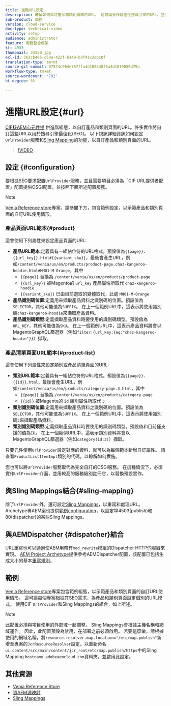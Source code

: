 ```yaml
---
title: 進階URL設定
description: 瞭解如何自訂產品和類別頁面的URL。 這可讓實作最佳化搜尋引擎的URL，並促進搜尋。
sub-product: 商務
version: cloud-service
doc-type: technical-video
activity: setup
audience: administrator
feature: 商務整合框架
kt: 4933
thumbnail: 34350.jpg
exl-id: 363cb465-c50a-422f-b149-b3f41c2ebc0f
translation-type: tm+mt
source-git-commit: 97574c964e757ffa4d108340f6a4d1819050d79a
workflow-type: tm+mt
source-wordcount: '792'
ht-degree: 3%

---
```


# 進階URL設定{#url}

[CIF核AEM心元件提](https://github.com/adobe/aem-core-cif-components) 供進階組態，以自訂產品和類別頁面的URL。許多實作將自訂這些URL以用於搜尋引擎最佳化(SEO)。  以下視訊詳細資訊如何設定`UrlProvider`服務和[Sling Mapping](https://sling.apache.org/documentation/the-sling-engine/mappings-for-resource-resolution.html)的功能，以自訂產品和類別頁面的URL。

>[!VIDEO](https://video.tv.adobe.com/v/34350/?quality=12)

## 設定 {#configuration}

要根據SEO要求配置`UrlProvider`服務，並且需要項目必須為「CIF URL提供者配置」配置提供OSGI配置，並按照下面所述配置服務。

>[!NOTE]
>
> [Venia Reference store](https://github.com/adobe/aem-cif-guides-venia)專案，請參閱下方，包含範例設定，以示範產品和類別頁面的自訂URL使用情形。

### 產品頁面URL範本{#product}

這會使用下列屬性來設定產品頁面的URL:

* **產品URL範本**:定義具有一組佔位符的URL格式。預設值為`{{page}}.{{url_key}}.html#{{variant_sku}}`，最後會產生URL，例如`/content/venia/us/en/products/product-page.chaz-kangeroo-hoodie.html#MH01-M-Orange`，其中
   * `{{page}}` 替換為  `/content/venia/us/en/products/product-page`
   * `{{url_key}}` 被Magento的 `url_key` 產品屬性所取代  `chaz-kangeroo-hoodie`
   * `{{variant_sku}}` 已由目前選取的變體取代，此處  `MH01-M-Orange`
* **產品識別碼位置**:定義用來擷取產品資料之識別碼的位置。預設值為`SELECTOR`，其他可能值為`SUFFIX`。 在上一個範例URL中，這表示將使用識別碼`chaz-kangeroo-hoodie`來擷取產品資料。
* **產品識別碼類型**:定義擷取產品資料時要使用的識別碼類型。預設值為`URL_KEY`，其他可能值為`SKU`。 在上一個範例URL中，這表示產品資料將會以MagentoGraphQL篩選器（例如`filter:{url_key:{eq:"chaz-kangeroo-hoodie"}}`）擷取。

### 產品清單頁面URL範本{#product-list}

這會使用下列屬性來設定類別或產品清單頁面的URL:

* **類別URL範本**:定義具有一組佔位符的URL格式。預設值為`{{page}}.{{id}}.html`，最後會產生URL，例如`/content/venia/us/en/products/category-page.3.html`，其中
   * `{{page}}` 替換為  `/content/venia/us/en/products/category-page`
   * `{{id}}` 被Magento的 `id` 類別屬性所取代  `3`
* **類別識別碼位置**:定義用來擷取產品資料之識別碼的位置。預設值為`SELECTOR`，其他可能值為`SUFFIX`。 在上一個範例URL中，這表示將使用識別碼`3`來擷取產品資料。
* **類別識別碼類型**:定義擷取產品資料時要使用的識別碼類型。預設值和目前僅支援的值為`ID`。 在上一個範例URL中，這表示類別資料將會以MagentoGraphQL篩選器（例如`category(id:3)`）擷取。

只要元件使用`UrlProvider`設定對應的資料，就可以為每個範本新增自訂屬性。 請查看`ProductListItemImpl`類別的代碼，以瞭解如何實施。

您也可以將`UrlProvider`服務取代為完全自訂的OSGi服務。 在這種情況下，必須實作`UrlProvider`介面，並用較高的服務級別註冊它，以替換預設實作。

## 與Sling Mappings結合{#sling-mapping}

除了`UrlProvider`外，還可設定[Sling Mappings](https://sling.apache.org/documentation/the-sling-engine/mappings-for-resource-resolution.html)，以重寫和處理URL。 Archetype專AEM案也提供[範例configuration](https://github.com/adobe/aem-cif-project-archetype/tree/master/src/main/archetype/samplecontent/src/main/content/jcr_root/etc/map.publish)，以設定埠4503(publish)和80(dispatcher)的某些Sling Mappings。

## 與AEMDispatcher {#dispatcher}結合

URL重寫也可以通過使AEM用帶有`mod_rewrite`模組的Dispatcher HTTP伺服器來實現。 [AEM Project Archetype](https://github.com/adobe/aem-project-archetype)提供參考AEMDispatcher配置，該配置已包括生成大小的基本[重寫規則](https://github.com/adobe/aem-project-archetype/tree/master/src/main/archetype/dispatcher.cloud)。

## 範例

[Venia Reference store](https://github.com/adobe/aem-cif-guides-venia)專案包含範例組態，以示範產品和類別頁面的自訂URL使用情形。 這可讓每個專案根據其SEO需求，為產品和類別頁面設定個別的URL模式。 使用CIF `UrlProvider`和Sling Mappings的組合，如上所述。

>[!NOTE]
>
>此配置必須與項目使用的外部域一起調整。 Sling Mappings會根據主機名稱和網域運作。 因此，此配置預設為禁用，在部署之前必須啟用。 若要這麼做，請根據使用的網域名稱，將`resource.resolver.map.location="/etc/map.publish"`新增至專案的`JcrResourceResolver`設定，以重新命名`ui.content/src/main/content/jcr_root/etc/map.publish/https`中的Sling Mapping `hostname.adobeaemcloud.com`資料夾，並啟用此設定。

## 其他資源

* [Venia Reference Store](https://github.com/adobe/aem-cif-guides-venia)
* [資AEM源映射](https://docs.adobe.com/content/help/en/experience-manager-65/deploying/configuring/resource-mapping.html)
* [Sling Mappings](https://sling.apache.org/documentation/the-sling-engine/mappings-for-resource-resolution.html)
